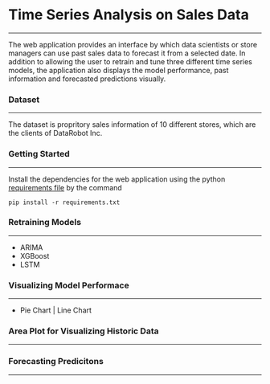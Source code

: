 # Time Series Analysis on Sales Data

---
The web application provides an interface by which data scientists or store managers can use past sales data to forecast it from a selected date. In addition to allowing the user to retrain and tune three different time series models, the application also displays the model performance, past information and forecasted predictions visually.


### Dataset
---
The dataset is propritory sales information of 10 different stores, which are the clients of DataRobot Inc.


### Getting Started
---
Install the dependencies for the web application using the python [requirements file](https://github.com/srjit/sales-time-series-analysis/blob/master/src/app/requirements.txt) by the command

```
pip install -r requirements.txt
```

### Retraining Models
---

- ARIMA
- XGBoost
- LSTM

### Visualizing Model Performace
---

- Pie Chart | Line Chart
 
### Area Plot for Visualizing Historic Data
---
 
### Forecasting Predicitons
---
	
 

